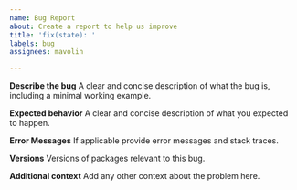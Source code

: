 ```yaml
---
name: Bug Report
about: Create a report to help us improve
title: 'fix(state): '
labels: bug
assignees: mavolin

---
```


**Describe the bug**
A clear and concise description of what the bug is, including a minimal working example.

**Expected behavior**
A clear and concise description of what you expected to happen.

**Error Messages**
If applicable provide error messages and stack traces.

**Versions**
Versions of packages relevant to this bug.

**Additional context**
Add any other context about the problem here.
